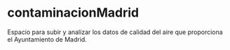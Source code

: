 # contaminacionMadrid
Espacio para subir y analizar los datos de calidad del aire que proporciona el Ayuntamiento de Madrid.

